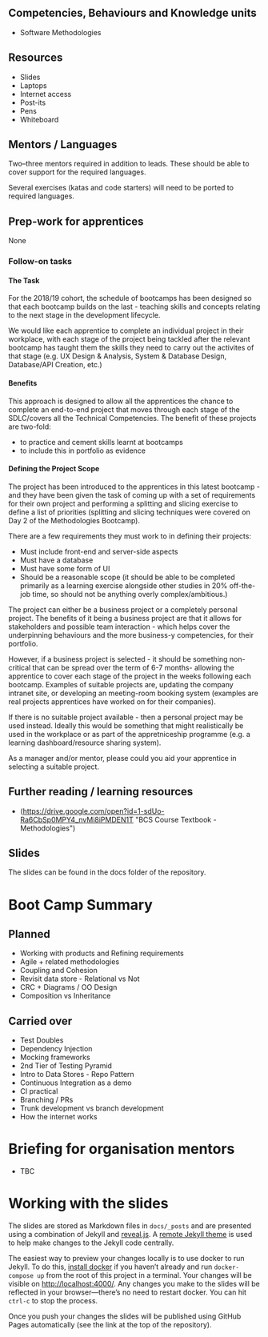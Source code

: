 <!--- ORGANISER THINGS TO CONSIDER 
- Which technical competencies, behaviours and knowledge module topics does the bootcamp cover/meet
- Structuring retros so that they can inform thinking for individual's personal learning records (off the job training record tab in their learning logs)
- Introducing some sort of test or quiz on basic concept learning points from the bootcamp to validate that they have taken stuff in, and provide organisation mentors with results to help them focus follow ups
--->

## Competencies, Behaviours and Knowledge units

* Software Methodologies

## Resources 

* Slides
* Laptops
* Internet access
* Post-its
* Pens
* Whiteboard

## Mentors / Languages
 
Two–three mentors required in addition to leads. These should be able to cover support for the required languages.

Several exercises (katas and code starters) will need to be ported to required languages.

## Prep-work for apprentices

None

### Follow-on tasks

#### The Task

For the 2018/19 cohort, the schedule of bootcamps has been designed so that each bootcamp builds on the last - teaching skills and concepts relating to the next stage in the development lifecycle.

We would like each apprentice to complete an individual project in their workplace, with each stage of the project being tackled after the relevant bootcamp has taught them the skills they need to carry out the activites of that stage (e.g. UX Design & Analysis, System & Database Design, Database/API Creation, etc.) 

#### Benefits

This approach is designed to allow all the apprentices the chance to complete an end-to-end project that moves through each stage of the SDLC/covers all the Technical Competencies. The benefit of these projects are two-fold:

* to practice and cement skills learnt at bootcamps
* to include this in portfolio as evidence

#### Defining the Project Scope

The project has been introduced to the apprentices in this latest bootcamp - and they have been given the task of coming up with a set of requirements for their own project and performing a splitting and slicing exercise to define a list of priorities (splitting and slicing techniques were covered on Day 2 of the Methodologies Bootcamp).

There are a few requirements they must work to in defining their projects:

* Must include front-end and server-side aspects
* Must have a database
* Must have some form of UI
* Should be a reasonable scope (it should be able to be completed primarily as a learning exercise alongside other studies in 20% off-the-job time, so should not be anything overly complex/ambitious.)
 
The project can either be a business project or a completely personal project. The benefits of it being a business project are that it allows for stakeholders and possible team interaction - which helps cover the underpinning behaviours and the more business-y competencies, for their portfolio.

However, if a business project is selected - it should be something non-critical that can be spread over the term of 6-7 months- allowing the apprentice to cover each stage of the project in the weeks following each bootcamp. Examples of suitable projects are, updating the company intranet site, or developing an meeting-room booking system (examples are real projects apprentices have worked on for their companies).

If there is no suitable project available - then a personal project may be used instead. Ideally this would be something that might realistically be used in the workplace or as part of the appretniceship programme (e.g. a learning dashboard/resource sharing system).
 
As a manager and/or mentor, please could you aid your apprentice in selecting a suitable project.

## Further reading / learning resources

<!--- For end of boot camp: Signposting for apprentices self study, further learning, online resources, practice etc. --->

* (https://drive.google.com/open?id=1-sdUo-Ra6CbSp0MPY4_nvMi8iPMDEN1T "BCS Course Textbook - Methodologies")
 
## Slides

The slides can be found in the docs folder of the repository.


# Boot Camp Summary


## Planned

* Working with products and Refining requirements
* Agile + related methodologies
* Coupling and Cohesion
* Revisit data store - Relational vs Not
* CRC + Diagrams / OO Design
* Composition vs Inheritance

## Carried over

* Test Doubles
* Dependency Injection
* Mocking frameworks
* 2nd Tier of Testing Pyramid
* Intro to Data Stores - Repo Pattern
* Continuous Integration as a demo
* CI practical
* Branching / PRs
* Trunk development vs branch development
* How the internet works

<!--- 

## Continuous Integration

* What is CI
* Why is CI important
* Demo of how CI can be applied to a project (Travis or similar against public repo)
* CI practical—setting up Travis or similar on own repo?

## More on source control

* Branching
* Pull requests
* Trunk vs branch development

# How the internet works

* Hostnames, IP, DNS
* Networking
* Physical infrastructure
* HTTP

--->

# Briefing for organisation mentors

* TBC

# Working with the slides

The slides are stored as Markdown files in `docs/_posts` and are presented using a combination of Jekyll and [reveal.js](https://revealjs.com/#/). A [remote Jekyll theme](https://github.com/autotraderuk/jekyll-revealjs) is used to help make changes to the Jekyll code centrally.

The easiest way to preview your changes locally is to use docker to run Jekyll. To do this, [install docker](https://www.docker.com/get-started) if you haven’t already and run `docker-compose up` from the root of this project in a terminal. Your changes will be visible on <http://localhost:4000/>. Any changes you make to the slides will be reflected in your browser—there’s no need to restart docker. You can hit `ctrl-c` to stop the process.

Once you push your changes the slides will be published using GitHub Pages automatically (see the link at the top of the repository).
